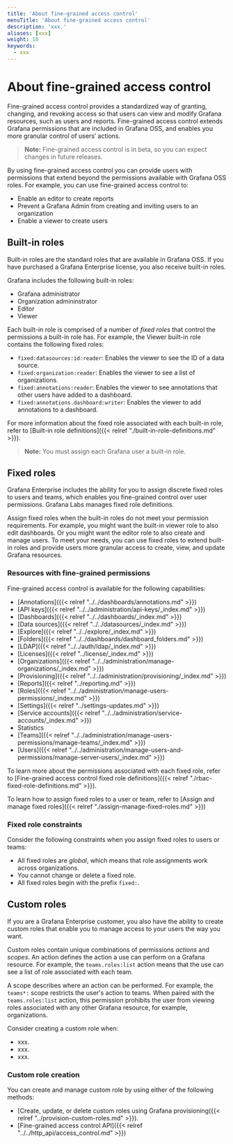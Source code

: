 ```yaml
---
title: 'About fine-grained access control'
menuTitle: 'About fine-grained access control'
description: 'xxx.'
aliases: [xxx]
weight: 10
keywords:
  - xxx
---
```


# About fine-grained access control

Fine-grained access control provides a standardized way of granting, changing, and revoking access so that users can view and modify Grafana resources, such as users and reports.
Fine-grained access control extends Grafana permissions that are included in Grafana OSS, and enables you more granular control of users’ actions.

> **Note:** Fine-grained access control is in beta, so you can expect changes in future releases.

By using fine-grained access control you can provide users with permissions that extend beyond the permissions available with Grafana OSS roles. For example, you can use fine-grained access control to:

- Enable an editor to create reports
- Prevent a Grafana Admin from creating and inviting users to an organization
- Enable a viewer to create users

## Built-in roles

Built-in roles are the standard roles that are available in Grafana OSS. If you have purchased a Grafana Enterprise license, you also receive built-in roles.

Grafana includes the following built-in roles:

- Grafana administrator
- Organization admininstrator
- Editor
- Viewer

Each built-in role is comprised of a number of _fixed roles_ that control the permissions a built-in role has. For example, the Viewer built-in role contains the following fixed roles:

- `fixed:datasources:id:reader`: Enables the viewer to see the ID of a data source.
- `fixed:organization:reader`: Enables the viewer to see a list of organizations.
- `fixed:annotations:reader`: Enables the viewer to see annotations that other users have added to a dashboard.
- `fixed:annotations.dashboard:writer`: Enables the viewer to add annotations to a dashboard.

For more information about the fixed role associated with each built-in role, refer to [Built-in role definitions]({{< relref "./built-in-role-definitions.md" >}}).

> **Note:** You must assign each Grafana user a built-in role.

## Fixed roles

Grafana Enterprise includes the ability for you to assign discrete fixed roles to users and teams, which enables you fine-grained control over user permissions. Grafana Labs manages fixed role definitions.

Assign fixed roles when the built-in roles do not meet your permission requirements. For example, you might want the built-in viewer role to also edit dashboards. Or you might want the editor role to also create and manage users. To meet your needs, you can use fixed roles to extend built-in roles and provide users more granular access to create, view, and update Grafana resources.

### Resources with fine-grained permissions

Fine-grained access control is available for the following capabilities:

- [Annotations]({{< relref "../../dashboards/annotations.md" >}}) 
- [API keys]({{< relref "../../administration/api-keys/_index.md" >}})
- [Dashboards]({{< relref "../../dashboards/_index.md" >}})
- [Data sources]({{< relref "../../datasources/_index.md" >}})
- [Explore]({{< relref "../../explore/_index.md" >}})
- [Folders]({{< relref "../../dashboards/dashboard_folders.md" >}})
- [LDAP]({{< relref "../../auth/ldap/_index.md" >}})
- [Licenses]({{< relref "../license/_index.md" >}})
- [Organizations]({{< relref "../../administration/manage-organizations/_index.md" >}})
- [Provisioning]({{< relref "../../administration/provisioning/_index.md" >}})
- [Reports]({{< relref "../reporting.md" >}})
- [Roles]({{< relref "../../administration/manage-users-permissions/_index.md" >}})
- [Settings]({{< relref "../settings-updates.md" >}})
- [Service accounts]({{< relref "../../administration/service-accounts/_index.md" >}})
- Statistics
- [Teams]({{< relref "../../administration/manage-users-permissions/manage-teams/_index.md" >}})
- [Users]({{< relref "../../administration/manage-users-and-permissions/manage-server-users/_index.md" >}})

To learn more about the permissions associated with each fixed role, refer to [Fine-grained access control fixed role definitions]({{< relref "./rbac-fixed-role-definitions.md" >}}).

To learn how to assign fixed roles to a user or team, refer to [Assign and manage fixed roles]({{< relref "./assign-manage-fixed-roles.md" >}})

### Fixed role constraints

Consider the following constraints when you assign fixed roles to users or teams:

- All fixed roles are _global_, which means that role assignments work across organizations.
- You cannot change or delete a fixed role.
- All fixed roles begin with the prefix `fixed:`.

## Custom roles

If you are a Grafana Enterprise customer, you also have the ability to create custom roles that enable you to manage access to your users the way you want.

Custom roles contain unique combinations of permissions _actions_ and _scopes_. An action defines the action a use can perform on a Grafana resource. For example, the `teams.roles:list` action means that the use can see a list of role associated with each team.

A scope describes where an action can be performed. For example, the `teams*:` scope restricts the user's action to teams. When paired with the `teams.roles:list` action, this permission prohibits the user from viewing roles associated with any other Grafana resource, for example, organizations.

Consider creating a custom role when:

- xxx.
- xxx.
- xxx.

### Custom role creation

You can create and manage custom role by using either of the following methods:

- [Create, update, or delete custom roles using Grafana provisioning({{< relref "../provision-custom-roles.md" >}}).
- [Fine-grained access control API]({{< relref "../../http_api/access_control.md" >}})

